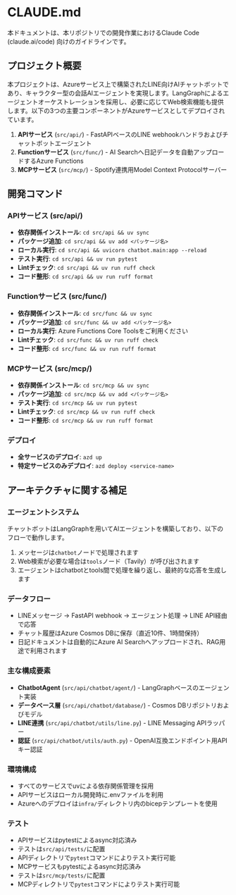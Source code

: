 # CLAUDE.md

本ドキュメントは、本リポジトリでの開発作業におけるClaude Code (claude.ai/code) 向けのガイドラインです。

## プロジェクト概要

本プロジェクトは、Azureサービス上で構築されたLINE向けAIチャットボットであり、キャラクター型の会話AIエージェントを実現します。LangGraphによるエージェントオーケストレーションを採用し、必要に応じてWeb検索機能も提供します。以下の3つの主要コンポーネントがAzureサービスとしてデプロイされています。

1. **APIサービス** (`src/api/`) - FastAPIベースのLINE webhookハンドラおよびチャットボットエージェント
2. **Functionサービス** (`src/func/`) - AI Searchへ日記データを自動アップロードするAzure Functions
3. **MCPサービス** (`src/mcp/`) - Spotify連携用Model Context Protocolサーバー

## 開発コマンド

### APIサービス (src/api/)

- **依存関係インストール**: `cd src/api && uv sync`
- **パッケージ追加**: `cd src/api && uv add <パッケージ名>`
- **ローカル実行**: `cd src/api && uvicorn chatbot.main:app --reload`
- **テスト実行**: `cd src/api && uv run pytest`
- **Lintチェック**: `cd src/api && uv run ruff check`
- **コード整形**: `cd src/api && uv run ruff format`

### Functionサービス (src/func/)

- **依存関係インストール**: `cd src/func && uv sync`
- **パッケージ追加**: `cd src/func && uv add <パッケージ名>`
- **ローカル実行**: Azure Functions Core Toolsをご利用ください
- **Lintチェック**: `cd src/func && uv run ruff check`
- **コード整形**: `cd src/func && uv run ruff format`

### MCPサービス (src/mcp/)

- **依存関係インストール**: `cd src/mcp && uv sync`
- **パッケージ追加**: `cd src/mcp && uv add <パッケージ名>`
- **テスト実行**: `cd src/mcp && uv run pytest`
- **Lintチェック**: `cd src/mcp && uv run ruff check`
- **コード整形**: `cd src/mcp && uv run ruff format`

### デプロイ

- **全サービスのデプロイ**: `azd up`
- **特定サービスのみデプロイ**: `azd deploy <service-name>`

## アーキテクチャに関する補足

### エージェントシステム

チャットボットはLangGraphを用いてAIエージェントを構築しており、以下のフローで動作します。

1. メッセージは`chatbot`ノードで処理されます
2. Web検索が必要な場合は`tools`ノード（Tavily）が呼び出されます
3. エージェントはchatbotとtools間で処理を繰り返し、最終的な応答を生成します

### データフロー

- LINEメッセージ → FastAPI webhook → エージェント処理 → LINE API経由で応答
- チャット履歴はAzure Cosmos DBに保存（直近10件、1時間保持）
- 日記ドキュメントは自動的にAzure AI Searchへアップロードされ、RAG用途で利用されます

### 主な構成要素

- **ChatbotAgent** (`src/api/chatbot/agent/`) - LangGraphベースのエージェント実装
- **データベース層** (`src/api/chatbot/database/`) - Cosmos DBリポジトリおよびモデル
- **LINE連携** (`src/api/chatbot/utils/line.py`) - LINE Messaging APIラッパー
- **認証** (`src/api/chatbot/utils/auth.py`) - OpenAI互換エンドポイント用APIキー認証

### 環境構成

- すべてのサービスでuvによる依存関係管理を採用
- APIサービスはローカル開発時に.envファイルを利用
- Azureへのデプロイは`infra/`ディレクトリ内のbicepテンプレートを使用

### テスト

- APIサービスはpytestによるasync対応済み
- テストは`src/api/tests/`に配置
- APIディレクトリで`pytest`コマンドによりテスト実行可能
- MCPサービスもpytestによるasync対応済み
- テストは`src/mcp/tests/`に配置
- MCPディレクトリで`pytest`コマンドによりテスト実行可能
